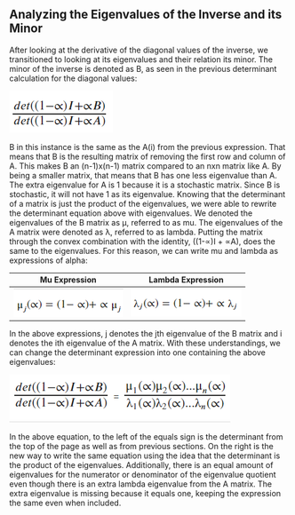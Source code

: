 ## Analyzing the Eigenvalues of the Inverse and its Minor

After looking at the derivative of the diagonal values of the inverse, we transitioned to looking at its eigenvalues and their relation its minor. The minor of the inverse is denoted as B, as seen in the previous determinant calculation for the diagonal values:

![](images/determinant_expression_using_b.png)

B in this instance is the same as the A(i) from the previous expression. That means that B is the resulting matrix of removing the first row and column of A. This makes B an (n-1)x(n-1)  matrix compared to an nxn matrix like A. By being a smaller matrix, that means that B has one less eigenvalue than A. The extra eigenvalue for A is 1 because it is a stochastic matrix. Since B is stochastic, it will not have 1 as its eigenvalue. Knowing that the determinant of a matrix is just the product of the eigenvalues, we were able to rewrite the determinant equation above with eigenvalues. We denoted the eigenvalues of the B matrix as μ, referred to as mu. The eigenvalues of the A matrix were denoted as λ, referred to as lambda. Putting the matrix through the convex combination with the identity, ((1-∝)I + ∝A), does the same to the eigenvalues. For this reason, we can write mu and lambda as expressions of alpha:

|Mu Expression | Lambda Expression|
| ----------  | ------------ |
|![](images/mu_expression.png)| ![](images/lambda_expression.png) |

In the above expressions, j denotes the jth eigenvalue of the B matrix and i denotes the ith eigenvalue of the A matrix. With these understandings, we can change the determinant expression into one containing the above eigenvalues:
                     
![](images/eigenvalue_equation.png)

In the above equation, to the left of the equals sign is the determinant from the top of the page as well as from previous sections. On the right is the new way to write the same equation using the idea that the determinant is the product of the eigenvalues. Additionally, there is an equal amount of eigenvalues for the numerator or denominator of the eigenvalue quotient even though there is an extra lambda eigenvalue from the A matrix. The extra eigenvalue is missing because it equals one, keeping the expression the same even when included. 







